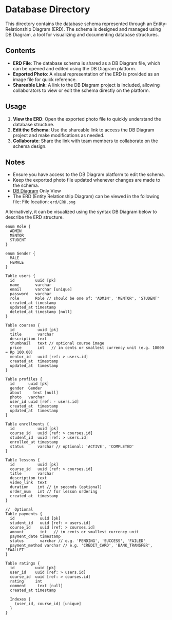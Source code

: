 # Database Directory

This directory contains the database schema represented through an Entity-Relationship Diagram (ERD). The schema is designed and managed using DB Diagram, a tool for visualizing and documenting database structures.

## Contents
- **ERD File**: The database schema is shared as a DB Diagram file, which can be opened and edited using the DB Diagram platform.
- **Exported Photo**: A visual representation of the ERD is provided as an image file for quick reference.
- **Shareable Link**: A link to the DB Diagram project is included, allowing collaborators to view or edit the schema directly on the platform.

## Usage
1. **View the ERD**: Open the exported photo file to quickly understand the database structure.
2. **Edit the Schema**: Use the shareable link to access the DB Diagram project and make modifications as needed.
3. **Collaborate**: Share the link with team members to collaborate on the schema design.

## Notes
- Ensure you have access to the DB Diagram platform to edit the schema.
- Keep the exported photo file updated whenever changes are made to the schema.
- [DB Diagram](https://dbdiagram.io/d/CodeinAjax-6818331d1ca52373f56e9cae) Only View
- The ERD (Entity Relationship Diagram) can be viewed in the following file:
File location: `erd/ERD.png` 

Alternatively, it can be visualized using the syntax DB Diagram below to describe the ERD structure. 
```
enum Role {
  ADMIN
  MENTOR
  STUDENT
}

enum Gender {
  MALE
  FEMALE
} 

Table users {
  id         uuid [pk]
  name       varchar
  email      varchar [unique]
  password   varchar
  role       Role // should be one of: 'ADMIN', 'MENTOR', 'STUDENT'
  created_at timestamp
  updated_at timestamp
  deleted_at timestamp [null]
}

Table courses {
  id          uuid [pk]
  title       varchar
  description text
  thumbnail   text // optional course image
  price       int   // in cents or smallest currency unit (e.g. 10000 = Rp 100.00)
  mentor_id   uuid [ref: > users.id]
  created_at  timestamp
  updated_at  timestamp
}

Table profiles {
  id      uuid [pk]
  gender  Gender 
  about     text [null]
  photo   varchar 
  user_id uuid [ref: - users.id]
  created_at  timestamp
  updated_at  timestamp
}

Table enrollments {
  id          uuid [pk]
  course_id   uuid [ref: > courses.id]
  student_id  uuid [ref: > users.id]
  enrolled_at timestamp
  status      varchar // optional: 'ACTIVE', 'COMPLETED'
}

Table lessons {
  id          uuid [pk]
  course_id   uuid [ref: > courses.id]
  title       varchar
  description text
  video_link  text
  duration    int // in seconds (optional)
  order_num   int // for lesson ordering
  created_at  timestamp
}

//  Optional
Table payments {
  id           uuid [pk]
  student_id   uuid [ref: > users.id]
  course_id    uuid [ref: > courses.id]
  amount       int   // in cents or smallest currency unit
  payment_date timestamp
  status       varchar // e.g. 'PENDING', 'SUCCESS', 'FAILED'
  payment_method varchar // e.g. 'CREDIT_CARD', 'BANK_TRANSFER', 'EWALLET'
}

Table ratings {
  id         uuid [pk]
  user_id    uuid [ref: > users.id]
  course_id  uuid [ref: > courses.id]
  rating     int 
  comment     text [null] 
  created_at timestamp

  Indexes {
    (user_id, course_id) [unique]
  }
}
```